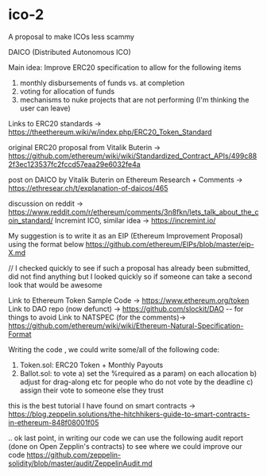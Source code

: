 # ico-2
A proposal to make ICOs less scammy

DAICO (Distributed Autonomous ICO)

Main idea: Improve ERC20 specification to allow for the following items
1) monthly disbursements of funds vs. at completion
2) voting for allocation of funds
3) mechanisms to nuke projects that are not performing (I'm thinking the user can leave)

Links to ERC20 standards -> https://theethereum.wiki/w/index.php/ERC20_Token_Standard

original ERC20 proposal from Vitalik Buterin -> https://github.com/ethereum/wiki/wiki/Standardized_Contract_APIs/499c882f3ec123537fc2fccd57eaa29e6032fe4a

post on DAICO by Vitalik Buterin on Ethereum Research + Comments -> https://ethresear.ch/t/explanation-of-daicos/465

discussion on reddit -> https://www.reddit.com/r/ethereum/comments/3n8fkn/lets_talk_about_the_coin_standard/
Incremint ICO, similar idea -> https://incremint.io/

My suggestion is to write it as an EIP (Ethereum Improvement Proposal) using the format below
https://github.com/ethereum/EIPs/blob/master/eip-X.md

// I checked quickly to see if such a proposal has already been submitted, did not find anything but I looked quickly so if someone can take a second look that would be awesome

Link to Ethereum Token Sample Code -> https://www.ethereum.org/token
Link to DAO repo (now defunct) -> https://github.com/slockit/DAO  -- for things to avoid
Link to NATSPEC (for the comments)-> https://github.com/ethereum/wiki/wiki/Ethereum-Natural-Specification-Format

Writing the code , we could write some/all of the following code:
1) Token.sol: ERC20 Token + Monthly Payouts
2) Ballot.sol: to vote a) set the %required as a param) on each allocation
                       b) adjust for drag-along etc for people who do not vote by the deadline
                       c) assign their vote to someone else they trust

this is the best tutorial I have found on smart contracts ->
https://blog.zeppelin.solutions/the-hitchhikers-guide-to-smart-contracts-in-ethereum-848f08001f05

.. ok last point, in writing our code we can use the following audit report (done on Open Zepplin's contracts) to see where we could improve our code
https://github.com/zeppelin-solidity/blob/master/audit/ZeppelinAudit.md
